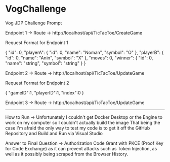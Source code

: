 # VogChallenge
Vog JDP Challenge Prompt

Endpoint 1 -> Route -> http://localhost/api/TicTacToe/CreateGame

Request Format for Endpoint 1

{
  "id": 0,
  "playerA": {
    "id": 0,
    "name": "Noman",
    "symbol": "O"
  },
  "playerB": {
    "id": 0,
    "name": "Anin",
    "symbol": "X"
  },
  "moves": 0,
  "winner": {
    "id": 0,
    "name": "string",
    "symbol": "string"
  }
}

Endpoint 2 -> Route -> http://localhost/api/TicTacToe/UpdateGame

Request Format for Endpoint 2

{
   "gameID":1,
   "playerID":1,
   "index":0
}

Endpoint 3 -> Route -> http://localhost/api/TicTacToe/UpdateGame

----------------------------------------------------------------------

How to Run -> Unfortunately I couldn't get Docker Desktop or the Engine to work on my computer so I couldn't actually build the image 
              That being the case I'm afraid the only way to test my code is to get it off the GitHub Repository and Build and Run via Visual Studio

Answer to Final Question -> Authorization Code Grant with PKCE (Proof Key for Code Exchange) as it can prevent attacks such as Token Injection, as well as it possibly being scraped from the Browser History. 
                            